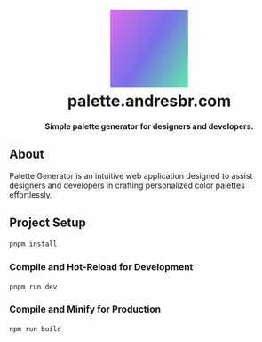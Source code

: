 <h1 align="center">
  <br>
  <a href="https://www.palette.andresbr.com"><img src="/public/android-chrome-192x192.png" alt="Palette Generator" width="140"></a>
  <br>
  palette.andresbr.com
  <br>
</h1>
<h4 align="center">Simple palette generator for designers and developers.</h4>

## About

Palette Generator is an intuitive web application designed to assist designers and developers in crafting personalized color palettes effortlessly.

## Project Setup

```sh
pnpm install
```

### Compile and Hot-Reload for Development

```sh
pnpm run dev
```

### Compile and Minify for Production

```sh
npm run build
```
